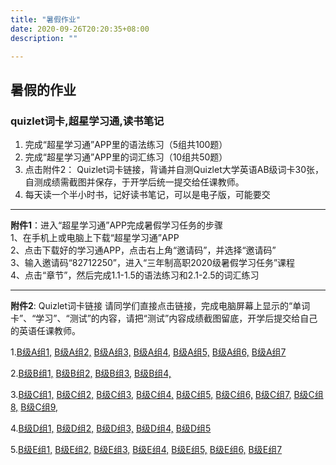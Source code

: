 ```yaml
---
title: "暑假作业"
date: 2020-09-26T20:20:35+08:00
description: ""

---
```


## 暑假的作业

### quizlet词卡,超星学习通,读书笔记  

1. 完成“超星学习通”APP里的语法练习（5组共100题）  
2. 完成“超星学习通”APP里的词汇练习（10组共50题）  
3. 点击附件2： Quizlet词卡链接，背诵并自测Quizlet大学英语AB级词卡30张，自测成绩需截图并保存，于开学后统一提交给任课教师。  
4. 每天读一个半小时书，记好读书笔记，可以是电子版，可能要交  

---

**附件1**：进入“超星学习通”APP完成暑假学习任务的步骤  
1、在手机上或电脑上下载“超星学习通”APP  
2、点击下载好的学习通APP，点击右上角“邀请码”，并选择“邀请码”  
3、输入邀请码“82712250”，进入“三年制高职2020级暑假学习任务”课程  
4、点击“章节”，然后完成1.1-1.5的语法练习和2.1-2.5的词汇练习  
  
---
  
**附件2**: Quizlet词卡链接
请同学们直接点击链接，完成电脑屏幕上显示的“单词卡”、“学习”、“测试”的内容，请把“测试”内容成绩截图留底，开学后提交给自己的英语任课教师。  

1.[B级A组1,](https://quizlet.com/cn/486065661/b%E7%BA%A7a%E7%BB%841-flash-cards/) [B级A组2,](https://quizlet.com/cn/486067789/b%E7%BA%A7a%E7%BB%842-flash-cards) [B级A组3,](https://quizlet.com/cn/486088843/b%E7%BA%A7a%E7%BB%843-flash-cards/) [B级A组4,](https://quizlet.com/cn/486091073/b%E7%BA%A7a%E7%BB%844-flash-cards/) [B级A组5,](https://quizlet.com/cn/486093406/b%E7%BA%A7a%E7%BB%845-flash-cards/) [B级A组6,](https://quizlet.com/cn/486097424/b%E7%BA%A7a%E7%BB%846-flash-cards/) [B级A组7](https://quizlet.com/cn/486100490/b%E7%BA%A7a%E7%BB%847-flash-cards/)  

2.[B级B组1,](https://quizlet.com/cn/475047671/b%E7%BA%A7b%E7%BB%841-flash-cards/) [B级B组2,](https://quizlet.com/cn/475050446/b%E7%BA%A7b%E7%BB%842-flash-cards/) [B级B组3,](https://quizlet.com/cn/475051089/b%E7%BA%A7b%E7%BB%843-flash-cards/) [B级B组4,](https://quizlet.com/cn/475051628/b%E7%BA%A7b%E7%BB%844-flash-cards/)  

3.[B级C组1,](https://quizlet.com/cn/516000937/b%E7%BA%A7c%E7%BB%841-flash-cards/) [B级C组2,](https://quizlet.com/cn/496625665/b%E7%BA%A7c%E7%BB%842-flash-cards/) [B级C组3,](https://quizlet.com/cn/516002676/b%E7%BA%A7c%E7%BB%843-flash-cards/) [B级C组4,](https://quizlet.com/cn/516003433/b%E7%BA%A7c%E7%BB%844-flash-cards/) [B级C组5,](https://quizlet.com/cn/516005780/b%E7%BA%A7c%E7%BB%845-flash-cards/) [B级C组6,](https://quizlet.com/cn/516004189/b%E7%BA%A7c%E7%BB%846-flash-cards/) [B级C组7,](https://quizlet.com/cn/486533363/b%E7%BA%A7c%E7%BB%847-flash-cards/) [B级C组8,](https://quizlet.com/cn/516006740/b%E7%BA%A7c%E7%BB%848-flash-cards/) [B级C组9,](https://quizlet.com/cn/516007465/b%E7%BA%A7c%E7%BB%849-flash-cards/)  

4.[B级D组1,](https://quizlet.com/cn/479573914/b%E7%BA%A7d%E7%BB%841-flash-cards/) [B级D组2,](https://quizlet.com/cn/479574735/b%E7%BA%A7d%E7%BB%842-flash-cards/) [B级D组3,](https://quizlet.com/cn/479575056/b%E7%BA%A7d%E7%BB%843-flash-cards/) [B级D组4,](https://quizlet.com/cn/479575404/b%E7%BA%A7d%E7%BB%844-flash-cards/) [B级D组5](https://quizlet.com/cn/479575850/b%E7%BA%A7d%E7%BB%845-flash-cards/)  

5.[B级E组1,](https://quizlet.com/cn/484953037/b%E7%BA%A7e%E7%BB%841-flash-cards/) [B级E组2,](https://quizlet.com/cn/484956357/b%E7%BA%A7e%E7%BB%842-flash-cards/) [B级E组3,](https://quizlet.com/cn/484962480/b%E7%BA%A7e%E7%BB%843-flash-cards/) [B级E组4,](https://quizlet.com/cn/484968424/b%E7%BA%A7e%E7%BB%844-flash-cards/) [B级E组5,](https://quizlet.com/cn/484972239/b%E7%BA%A7e%E7%BB%845-flash-cards/) [B级E组6,](https://quizlet.com/cn/485341862/b%E7%BA%A7e%E7%BB%846-flash-cards/) [B级E组7](https://quizlet.com/cn/485350641/b%E7%BA%A7e%E7%BB%847-flash-cards/)  
